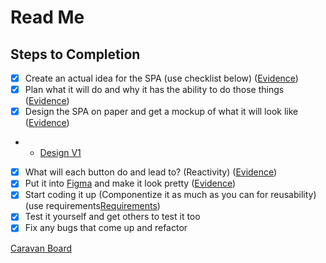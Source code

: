 # Read Me

## Steps to Completion

-   [x] Create an actual idea for the SPA (use checklist below) ([Evidence](/evidence/idea-and-functionality.pdf))
-   [x] Plan what it will do and why it has the ability to do those things ([Evidence](/evidence/idea-and-functionality.pdf))
-   [x] Design the SPA on paper and get a mockup of what it will look like ([Evidence](/evidence/wireframe.pdf))
-   -   [Design V1](/evidence/designs/v1.pdf)
-   [x] What will each button do and lead to? (Reactivity) ([Evidence](/evidence/wireframe.pdf))
-   [x] Put it into [Figma](https://www.figma.com/) and make it look pretty ([Evidence](https://www.figma.com/file/sPKQip1mWrJ3XvDKuGpyz6/COMP1004-First-Coursework-SPA-Design?type=design&node-id=0%3A1&mode=design&t=371mMZCrtjVHCYNS-1))
-   [x] Start coding it up (Componentize it as much as you can for reusability) (use requirements[Requirements](/REQUIRMENTS.md))
-   [x] Test it yourself and get others to test it too
-   [x] Fix any bugs that come up and refactor

[Caravan Board](https://github.com/users/bobbymannino/projects/1)
